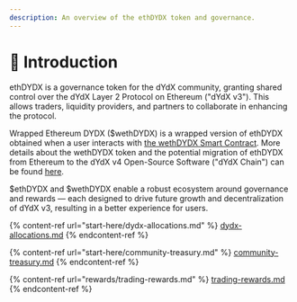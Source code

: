 ```yaml
---
description: An overview of the ethDYDX token and governance.
---
```


# 👋 Introduction

ethDYDX is a governance token for the dYdX community, granting shared control over the dYdX Layer 2 Protocol on Ethereum ("dYdX v3"). This allows traders, liquidity providers, and partners to collaborate in enhancing the protocol.

Wrapped Ethereum DYDX ($wethDYDX) is a wrapped version of ethDYDX obtained when a user interacts with [the wethDYDX Smart Contract](https://etherscan.io/address/0x46b2deae6eff3011008ea27ea36b7c27255ddfa9). More details about the wethDYDX token and the potential migration of ethDYDX from Ethereum to the dYdX v4 Open-Source Software ("dYdX Chain") can be found [here](https://docs.dydx.community/dydx-token-migration/start-here/introduction).

$ethDYDX and $wethDYDX enable a robust ecosystem around governance and rewards — each designed to drive future growth and decentralization of dYdX v3, resulting in a better experience for users.

{% content-ref url="start-here/dydx-allocations.md" %}
[dydx-allocations.md](start-here/dydx-allocations.md)
{% endcontent-ref %}

{% content-ref url="start-here/community-treasury.md" %}
[community-treasury.md](start-here/community-treasury.md)
{% endcontent-ref %}

{% content-ref url="rewards/trading-rewards.md" %}
[trading-rewards.md](rewards/trading-rewards.md)
{% endcontent-ref %}
